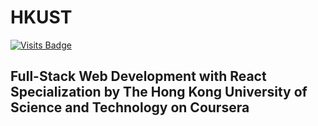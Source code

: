 # HKUST

[![Visits Badge](https://badges.pufler.dev/visits/sahilsarin390/HKUST)](https://badges.pufler.dev)

## Full-Stack Web Development with React Specialization by The Hong Kong University of Science and Technology on Coursera
